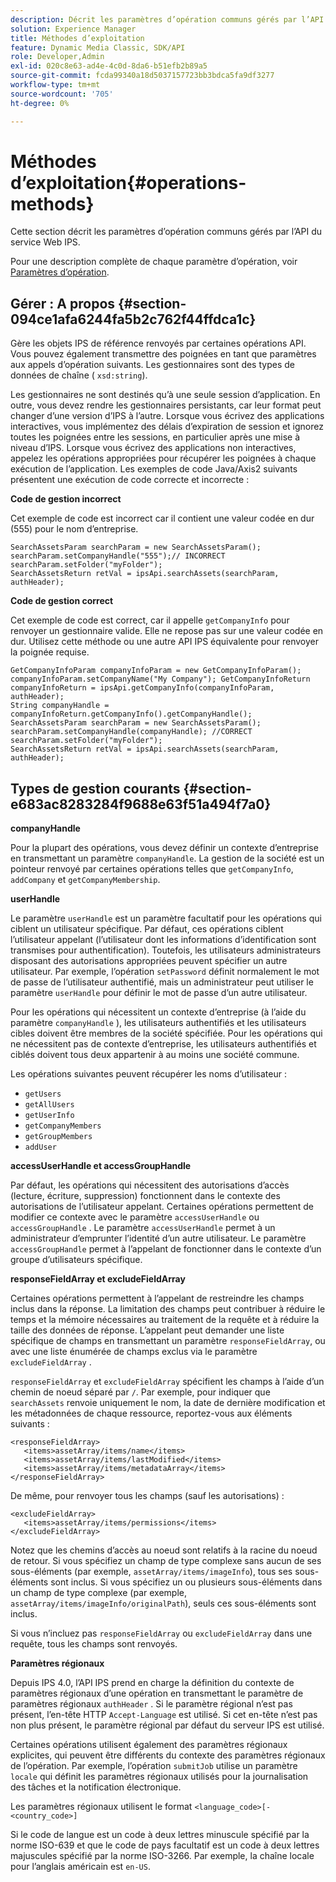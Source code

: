```yaml
---
description: Décrit les paramètres d’opération communs gérés par l’API du service Web IPS.
solution: Experience Manager
title: Méthodes d’exploitation
feature: Dynamic Media Classic, SDK/API
role: Developer,Admin
exl-id: 020c8e63-ad4e-4c0d-8da6-b51efb2b89a5
source-git-commit: fcda99340a18d5037157723bb3bdca5fa9df3277
workflow-type: tm+mt
source-wordcount: '705'
ht-degree: 0%

---
```


# Méthodes d’exploitation{#operations-methods}

Cette section décrit les paramètres d’opération communs gérés par l’API du service Web IPS.

Pour une description complète de chaque paramètre d’opération, voir [Paramètres d’opération](/help/aem-ips-api/operations/c-operations-intro/c-methods/c-methods.md).

## Gérer : A propos {#section-094ce1afa6244fa5b2c762f44ffdca1c}

Gère les objets IPS de référence renvoyés par certaines opérations API. Vous pouvez également transmettre des poignées en tant que paramètres aux appels d’opération suivants. Les gestionnaires sont des types de données de chaîne ( `xsd:string`).

Les gestionnaires ne sont destinés qu’à une seule session d’application. En outre, vous devez rendre les gestionnaires persistants, car leur format peut changer d’une version d’IPS à l’autre. Lorsque vous écrivez des applications interactives, vous implémentez des délais d’expiration de session et ignorez toutes les poignées entre les sessions, en particulier après une mise à niveau d’IPS. Lorsque vous écrivez des applications non interactives, appelez les opérations appropriées pour récupérer les poignées à chaque exécution de l’application. Les exemples de code Java/Axis2 suivants présentent une exécution de code correcte et incorrecte :

**Code de gestion incorrect**

Cet exemple de code est incorrect car il contient une valeur codée en dur (555) pour le nom d’entreprise.

```
SearchAssetsParam searchParam = new SearchAssetsParam(); searchParam.setCompanyHandle("555");// INCORRECT 
searchParam.setFolder("myFolder"); 
SearchAssetsReturn retVal = ipsApi.searchAssets(searchParam, authHeader);
```

**Code de gestion correct**

Cet exemple de code est correct, car il appelle `getCompanyInfo` pour renvoyer un gestionnaire valide. Elle ne repose pas sur une valeur codée en dur. Utilisez cette méthode ou une autre API IPS équivalente pour renvoyer la poignée requise.

```
GetCompanyInfoParam companyInfoParam = new GetCompanyInfoParam(); 
companyInfoParam.setCompanyName("My Company"); GetCompanyInfoReturn companyInfoReturn = ipsApi.getCompanyInfo(companyInfoParam, authHeader); 
String companyHandle = companyInfoReturn.getCompanyInfo().getCompanyHandle(); 
SearchAssetsParam searchParam = new SearchAssetsParam(); searchParam.setCompanyHandle(companyHandle); //CORRECT 
searchParam.setFolder("myFolder"); 
SearchAssetsReturn retVal = ipsApi.searchAssets(searchParam, authHeader);
```

## Types de gestion courants {#section-e683ac8283284f9688e63f51a494f7a0}

**companyHandle**

Pour la plupart des opérations, vous devez définir un contexte d’entreprise en transmettant un paramètre `companyHandle`. La gestion de la société est un pointeur renvoyé par certaines opérations telles que `getCompanyInfo`, `addCompany` et `getCompanyMembership`.

**userHandle**

Le paramètre `userHandle` est un paramètre facultatif pour les opérations qui ciblent un utilisateur spécifique. Par défaut, ces opérations ciblent l’utilisateur appelant (l’utilisateur dont les informations d’identification sont transmises pour authentification). Toutefois, les utilisateurs administrateurs disposant des autorisations appropriées peuvent spécifier un autre utilisateur. Par exemple, l’opération `setPassword` définit normalement le mot de passe de l’utilisateur authentifié, mais un administrateur peut utiliser le paramètre `userHandle` pour définir le mot de passe d’un autre utilisateur.

Pour les opérations qui nécessitent un contexte d’entreprise (à l’aide du paramètre `companyHandle` ), les utilisateurs authentifiés et les utilisateurs cibles doivent être membres de la société spécifiée. Pour les opérations qui ne nécessitent pas de contexte d’entreprise, les utilisateurs authentifiés et ciblés doivent tous deux appartenir à au moins une société commune.

Les opérations suivantes peuvent récupérer les noms d’utilisateur :

* `getUsers`
* `getAllUsers`
* `getUserInfo`
* `getCompanyMembers`
* `getGroupMembers`
* `addUser`

**accessUserHandle et accessGroupHandle**

Par défaut, les opérations qui nécessitent des autorisations d’accès (lecture, écriture, suppression) fonctionnent dans le contexte des autorisations de l’utilisateur appelant. Certaines opérations permettent de modifier ce contexte avec le paramètre `accessUserHandle` ou `accessGroupHandle` . Le paramètre `accessUserHandle` permet à un administrateur d’emprunter l’identité d’un autre utilisateur. Le paramètre `accessGroupHandle` permet à l’appelant de fonctionner dans le contexte d’un groupe d’utilisateurs spécifique.

**responseFieldArray et excludeFieldArray**

Certaines opérations permettent à l’appelant de restreindre les champs inclus dans la réponse. La limitation des champs peut contribuer à réduire le temps et la mémoire nécessaires au traitement de la requête et à réduire la taille des données de réponse. L’appelant peut demander une liste spécifique de champs en transmettant un paramètre `responseFieldArray`, ou avec une liste énumérée de champs exclus via le paramètre `excludeFieldArray` .

`responseFieldArray` et `excludeFieldArray` spécifient les champs à l’aide d’un chemin de noeud séparé par `/`. Par exemple, pour indiquer que `searchAssets` renvoie uniquement le nom, la date de dernière modification et les métadonnées de chaque ressource, reportez-vous aux éléments suivants :

```
<responseFieldArray> 
   <items>assetArray/items/name</items> 
   <items>assetArray/items/lastModified</items> 
   <items>assetArray/items/metadataArray</items> 
</responseFieldArray>
```

De même, pour renvoyer tous les champs (sauf les autorisations) :

```
<excludeFieldArray> 
   <items>assetArray/items/permissions</items> 
</excludeFieldArray>
```

Notez que les chemins d’accès au noeud sont relatifs à la racine du noeud de retour. Si vous spécifiez un champ de type complexe sans aucun de ses sous-éléments (par exemple, `assetArray/items/imageInfo`), tous ses sous-éléments sont inclus. Si vous spécifiez un ou plusieurs sous-éléments dans un champ de type complexe (par exemple, `assetArray/items/imageInfo/originalPath`), seuls ces sous-éléments sont inclus.

Si vous n’incluez pas `responseFieldArray` ou `excludeFieldArray` dans une requête, tous les champs sont renvoyés.

**Paramètres régionaux**

Depuis IPS 4.0, l’API IPS prend en charge la définition du contexte de paramètres régionaux d’une opération en transmettant le paramètre de paramètres régionaux `authHeader` . Si le paramètre régional n’est pas présent, l’en-tête HTTP `Accept-Language` est utilisé. Si cet en-tête n’est pas non plus présent, le paramètre régional par défaut du serveur IPS est utilisé.

Certaines opérations utilisent également des paramètres régionaux explicites, qui peuvent être différents du contexte des paramètres régionaux de l’opération. Par exemple, l’opération `submitJob` utilise un paramètre `locale` qui définit les paramètres régionaux utilisés pour la journalisation des tâches et la notification électronique.

Les paramètres régionaux utilisent le format `<language_code>[-<country_code>]`

Si le code de langue est un code à deux lettres minuscule spécifié par la norme ISO-639 et que le code de pays facultatif est un code à deux lettres majuscules spécifié par la norme ISO-3266. Par exemple, la chaîne locale pour l’anglais américain est `en-US`.
